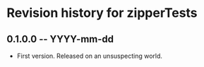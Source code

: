 # Revision history for zipperTests

## 0.1.0.0  -- YYYY-mm-dd

* First version. Released on an unsuspecting world.
